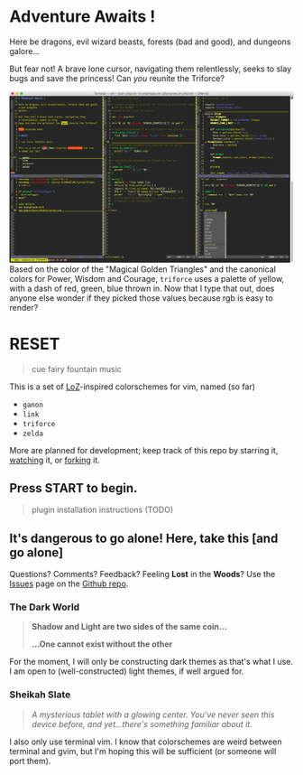 # Adventure Awaits !

Here be dragons, evil wizard beasts, forests (bad and good), and dungeons
galore...

But fear not! A brave lone cursor, navigating them relentlessly, seeks to slay
bugs and save the princess! Can *you* reunite the Triforce?

![triforce screenshot][triforce]
Based on the color of the "Magical Golden Triangles" and the canonical colors
for Power, Wisdom and Courage, `triforce` uses a palette of yellow, with a dash
of red, green, blue thrown in. Now that I type that out, does anyone else wonder
if they picked those values because rgb is easy to render?

# RESET

> cue fairy fountain music

This is a set of [LoZ][loz]-inspired colorschemes for vim, named (so far)

- `ganon`
- `link`
- `triforce`
- `zelda`

More are planned for development; keep track of this repo by starring
it, [watching][watch] it, or [forking][fork] it.

## Press START to begin.

> plugin installation instructions (TODO)

## It's dangerous to go alone! Here, take this [and go alone]

Questions? Comments? Feedback? Feeling __Lost__ in the __Woods__? Use the
[Issues][issues] page on the [Github repo][github].

### The Dark World

> __Shadow and Light are two sides of the same coin...__
>
> __...One cannot exist without the other__

For the moment, I will only be constructing dark themes as that's what I use. I
am open to (well-constructed) light themes, if well argued for.

### Sheikah Slate

> *A mysterious tablet with a glowing center. You've never seen this device*
> *before, and yet...there's something familiar about it.*

I also only use terminal vim. I know that colorschemes are weird between
terminal and gvim, but I'm hoping this will be sufficient (or someone will port
them).

[github]: https://github.com/benknoble/zelda-vim
[issues]: https://github.com/benknoble/zelda-vim/issues
[loz]: https://en.wikipedia.org/wiki/The_Legend_of_Zelda
[watch]: https://github.com/benknoble/zelda-vim/subscription
[fork]: https://github.com/benknoble/zelda-vim/fork
[triforce]: screenshots/triforce.png
